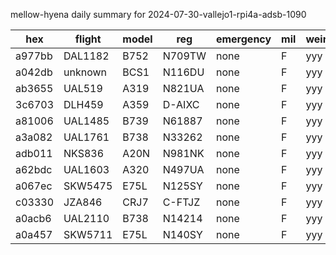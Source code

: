 mellow-hyena daily summary for 2024-07-30-vallejo1-rpi4a-adsb-1090

|hex|flight|model|reg|emergency|mil|weirdo|
|--|--|--|--|--|--|--|
|a977bb|DAL1182|B752|N709TW|none|F|yyy|
|a042db|unknown|BCS1|N116DU|none|F|yyy|
|ab3655|UAL519|A319|N821UA|none|F|yyy|
|3c6703|DLH459|A359|D-AIXC|none|F|yyy|
|a81006|UAL1485|B739|N61887|none|F|yyy|
|a3a082|UAL1761|B738|N33262|none|F|yyy|
|adb011|NKS836|A20N|N981NK|none|F|yyy|
|a62bdc|UAL1603|A320|N497UA|none|F|yyy|
|a067ec|SKW5475|E75L|N125SY|none|F|yyy|
|c03330|JZA846|CRJ7|C-FTJZ|none|F|yyy|
|a0acb6|UAL2110|B738|N14214|none|F|yyy|
|a0a457|SKW5711|E75L|N140SY|none|F|yyy|
